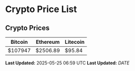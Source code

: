 # Crypto Price List

## Crypto Prices
| Bitcoin | Ethereum | Litecoin |
| ------- | -------- | -------- |
| $107947 | $2506.89 | $95.84 |
**Last Updated:** 2025-05-25 06:59 UTC
**Last Updated:** $DATE$
